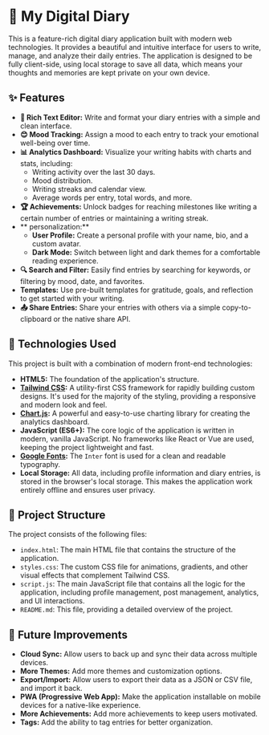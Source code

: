 # 📖 My Digital Diary

This is a feature-rich digital diary application built with modern web technologies. It provides a beautiful and intuitive interface for users to write, manage, and analyze their daily entries. The application is designed to be fully client-side, using local storage to save all data, which means your thoughts and memories are kept private on your own device.

## ✨ Features

*   **📝 Rich Text Editor:** Write and format your diary entries with a simple and clean interface.
*   **😊 Mood Tracking:** Assign a mood to each entry to track your emotional well-being over time.
*   **📊 Analytics Dashboard:** Visualize your writing habits with charts and stats, including:
    *   Writing activity over the last 30 days.
    *   Mood distribution.
    *   Writing streaks and calendar view.
    *   Average words per entry, total words, and more.
*   **🏆 Achievements:** Unlock badges for reaching milestones like writing a certain number of entries or maintaining a writing streak.
*   ** personalization:**
    *   **User Profile:** Create a personal profile with your name, bio, and a custom avatar.
    *   **Dark Mode:** Switch between light and dark themes for a comfortable reading experience.
*   **🔍 Search and Filter:** Easily find entries by searching for keywords, or filtering by mood, date, and favorites.
*   **Templates:** Use pre-built templates for gratitude, goals, and reflection to get started with your writing.
*   **📤 Share Entries:** Share your entries with others via a simple copy-to-clipboard or the native share API.

## 🚀 Technologies Used

This project is built with a combination of modern front-end technologies:

*   **HTML5:** The foundation of the application's structure.
*   **[Tailwind CSS](https://tailwindcss.com/):** A utility-first CSS framework for rapidly building custom designs. It's used for the majority of the styling, providing a responsive and modern look and feel.
*   **[Chart.js](https://www.chartjs.org/):** A powerful and easy-to-use charting library for creating the analytics dashboard.
*   **JavaScript (ES6+):** The core logic of the application is written in modern, vanilla JavaScript. No frameworks like React or Vue are used, keeping the project lightweight and fast.
*   **[Google Fonts](https://fonts.google.com/):** The `Inter` font is used for a clean and readable typography.
*   **Local Storage:** All data, including profile information and diary entries, is stored in the browser's local storage. This makes the application work entirely offline and ensures user privacy.

## 📂 Project Structure

The project consists of the following files:

*   `index.html`: The main HTML file that contains the structure of the application.
*   `styles.css`: The custom CSS file for animations, gradients, and other visual effects that complement Tailwind CSS.
*   `script.js`: The main JavaScript file that contains all the logic for the application, including profile management, post management, analytics, and UI interactions.
*   `README.md`: This file, providing a detailed overview of the project.

## 🔮 Future Improvements

*   **Cloud Sync:** Allow users to back up and sync their data across multiple devices.
*   **More Themes:** Add more themes and customization options.
*   **Export/Import:** Allow users to export their data as a JSON or CSV file, and import it back.
*   **PWA (Progressive Web App):** Make the application installable on mobile devices for a native-like experience.
*   **More Achievements:** Add more achievements to keep users motivated.
*   **Tags:** Add the ability to tag entries for better organization.